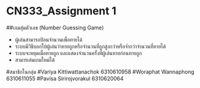 # CN333_Assignment 1

##เกมสุ่มตัวเลข (Number Guessing Game)
- ผู้เล่นสามารถป้อนจำนวนเพื่อทายได้
- ระบบมีวิธีบอกใบ้ผู้เล่นว่าทายถูกหรือจำนวนที่ถูกสูงกว่าหรือจ่ำกว่าจำนวนที่ทายได้
- ระบบจะหยุดเมื่อทายถูก และแสดงจำนวนครั้งที่ผู้เล่นทายก่อนทายถูก
- สามารเล่นเกมใหม่ได้

#สมาชิกในกลุ่ม
#Variya Kittiwattanachok 6310610958
#Woraphat Wannaphong 6310611055
#Pavisa Sirirojvorakul 6310620064
